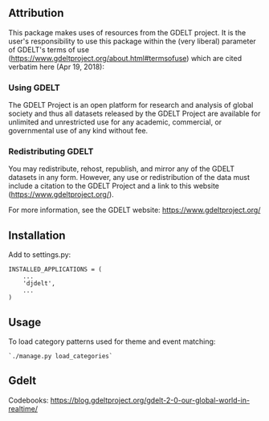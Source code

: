 ## Attribution

This package makes uses of resources from the GDELT project. It is the user's
responsibility to use this package within the (very liberal) parameter of
GDELT's terms of use (https://www.gdeltproject.org/about.html#termsofuse) which
are cited verbatim here (Apr 19, 2018):

### Using GDELT

The GDELT Project is an open platform for research and analysis of global society and thus all datasets released by the GDELT Project are available for unlimited and unrestricted use for any academic, commercial, or governmental use of any kind without fee.

### Redistributing GDELT

You may redistribute, rehost, republish, and mirror any of the GDELT datasets in any form. However, any use or redistribution of the data must include a citation to the GDELT Project and a link to this website (https://www.gdeltproject.org/).

For more information, see the GDELT website: https://www.gdeltproject.org/

## Installation

Add to settings.py:

```
INSTALLED_APPLICATIONS = (
    ...
    'djdelt',
    ...
)
```

## Usage

 To load category patterns used for theme and event matching:

    `./manage.py load_categories`

## Gdelt

Codebooks:
https://blog.gdeltproject.org/gdelt-2-0-our-global-world-in-realtime/

